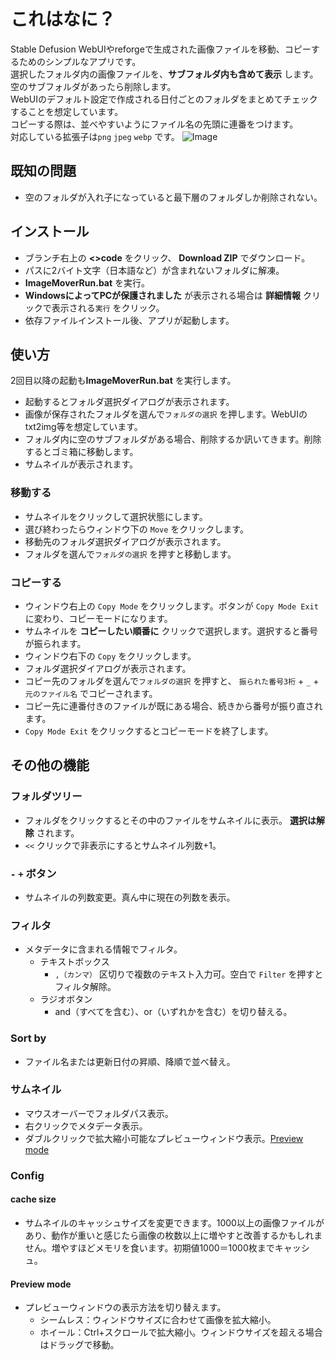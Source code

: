 # これはなに？
Stable Defusion WebUIやreforgeで生成された画像ファイルを移動、コピーするためのシンプルなアプリです。\
選択したフォルダ内の画像ファイルを、**サブフォルダ内も含めて表示** します。\
空のサブフォルダがあったら削除します。\
WebUIのデフォルト設定で作成される日付ごとのフォルダをまとめてチェックすることを想定しています。\
コピーする際は、並べやすいようにファイル名の先頭に連番をつけます。\
対応している拡張子は`png` `jpeg` `webp` です。
![Image](https://github.com/user-attachments/assets/f1e86b7f-dc72-47ce-b329-f7a143062b1d)
## 既知の問題
- 空のフォルダが入れ子になっていると最下層のフォルダしか削除されない。

## インストール
- ブランチ右上の **<>code** をクリック、 **Download ZIP** でダウンロード。
- パスに2バイト文字（日本語など）が含まれないフォルダに解凍。
- **ImageMoverRun.bat** を実行。
- **WindowsによってPCが保護されました** が表示される場合は **詳細情報** クリックで表示される`実行` をクリック。
- 依存ファイルインストール後、アプリが起動します。
## 使い方
2回目以降の起動も**ImageMoverRun.bat** を実行します。
- 起動するとフォルダ選択ダイアログが表示されます。
- 画像が保存されたフォルダを選んで`フォルダの選択` を押します。WebUIのtxt2img等を想定しています。
- フォルダ内に空のサブフォルダがある場合、削除するか訊いてきます。削除するとゴミ箱に移動します。
- サムネイルが表示されます。
### 移動する
- サムネイルをクリックして選択状態にします。
- 選び終わったらウィンドウ下の `Move` をクリックします。
- 移動先のフォルダ選択ダイアログが表示されます。
- フォルダを選んで`フォルダの選択` を押すと移動します。
### コピーする
- ウィンドウ右上の `Copy Mode` をクリックします。ボタンが `Copy Mode Exit` に変わり、コピーモードになります。
- サムネイルを **コピーしたい順番に** クリックで選択します。選択すると番号が振られます。
- ウィンドウ右下の `Copy` をクリックします。
- フォルダ選択ダイアログが表示されます。
- コピー先のフォルダを選んで`フォルダの選択` を押すと、 `振られた番号3桁` + `_` + `元のファイル名` でコピーされます。
- コピー先に連番付きのファイルが既にある場合、続きから番号が振り直されます。
- `Copy Mode Exit` をクリックするとコピーモードを終了します。
## その他の機能
### フォルダツリー
  - フォルダをクリックするとその中のファイルをサムネイルに表示。 **選択は解除** されます。
  -  `<<` クリックで非表示にするとサムネイル列数+1。
### `-` `+` ボタン
  - サムネイルの列数変更。真ん中に現在の列数を表示。
### フィルタ
  - メタデータに含まれる情報でフィルタ。
    - テキストボックス
      -  `,（カンマ）` 区切りで複数のテキスト入力可。空白で `Filter` を押すとフィルタ解除。
    - ラジオボタン
      - and（すべてを含む）、or（いずれかを含む）を切り替える。
### Sort by
  - ファイル名または更新日付の昇順、降順で並べ替え。
### サムネイル
  - マウスオーバーでフォルダパス表示。
  - 右クリックでメタデータ表示。
  - ダブルクリックで拡大縮小可能なプレビューウィンドウ表示。[Preview mode](#Preview-mode)
### Config
#### cache size
  - サムネイルのキャッシュサイズを変更できます。1000以上の画像ファイルがあり、動作が重いと感じたら画像の枚数以上に増やすと改善するかもしれません。増やすほどメモリを食います。初期値1000＝1000枚までキャッシュ。
#### Preview mode
  - プレビューウィンドウの表示方法を切り替えます。
    - シームレス：ウィンドウサイズに合わせて画像を拡大縮小。
    - ホイール：Ctrl+スクロールで拡大縮小。ウィンドウサイズを超える場合はドラッグで移動。

